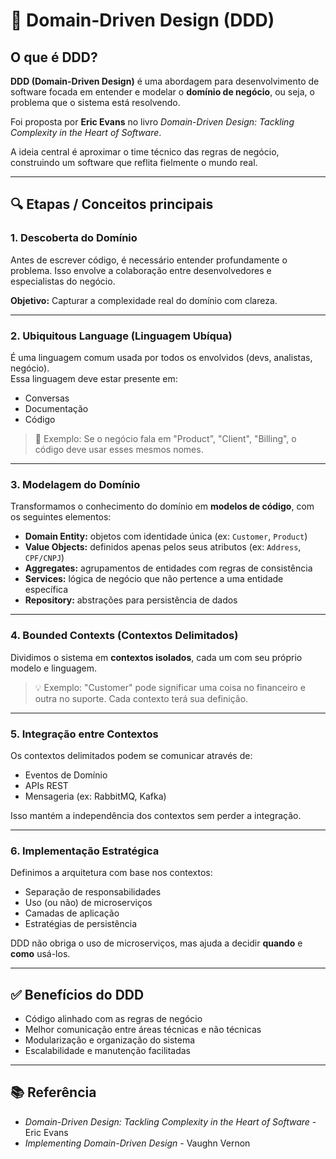# 📘 Domain-Driven Design (DDD)

## O que é DDD?

**DDD (Domain-Driven Design)** é uma abordagem para desenvolvimento de software focada em entender e modelar o **domínio de negócio**, ou seja, o problema que o sistema está resolvendo. 

Foi proposta por **Eric Evans** no livro *Domain-Driven Design: Tackling Complexity in the Heart of Software*.

A ideia central é aproximar o time técnico das regras de negócio, construindo um software que reflita fielmente o mundo real.

---

## 🔍 Etapas / Conceitos principais

### 1. Descoberta do Domínio

Antes de escrever código, é necessário entender profundamente o problema. Isso envolve a colaboração entre desenvolvedores e especialistas do negócio.

**Objetivo:** Capturar a complexidade real do domínio com clareza.

---

### 2. Ubiquitous Language (Linguagem Ubíqua)

É uma linguagem comum usada por todos os envolvidos (devs, analistas, negócio).  
Essa linguagem deve estar presente em:
- Conversas
- Documentação
- Código

> 📌 Exemplo: Se o negócio fala em "Product", "Client", "Billing", o código deve usar esses mesmos nomes.

---

### 3. Modelagem do Domínio

Transformamos o conhecimento do domínio em **modelos de código**, com os seguintes elementos:

- **Domain Entity:** objetos com identidade única (ex: `Customer`, `Product`)
- **Value Objects:** definidos apenas pelos seus atributos (ex: `Address`, `CPF/CNPJ`)
- **Aggregates:** agrupamentos de entidades com regras de consistência
- **Services:** lógica de negócio que não pertence a uma entidade específica
- **Repository:** abstrações para persistência de dados

---

### 4. Bounded Contexts (Contextos Delimitados)

Dividimos o sistema em **contextos isolados**, cada um com seu próprio modelo e linguagem.

> 💡 Exemplo: "Customer" pode significar uma coisa no financeiro e outra no suporte. Cada contexto terá sua definição.

---

### 5. Integração entre Contextos

Os contextos delimitados podem se comunicar através de:

- Eventos de Domínio
- APIs REST
- Mensageria (ex: RabbitMQ, Kafka)

Isso mantém a independência dos contextos sem perder a integração.

---

### 6. Implementação Estratégica

Definimos a arquitetura com base nos contextos:

- Separação de responsabilidades
- Uso (ou não) de microserviços
- Camadas de aplicação
- Estratégias de persistência

DDD não obriga o uso de microserviços, mas ajuda a decidir **quando** e **como** usá-los.

---

## ✅ Benefícios do DDD

- Código alinhado com as regras de negócio
- Melhor comunicação entre áreas técnicas e não técnicas
- Modularização e organização do sistema
- Escalabilidade e manutenção facilitadas

---

## 📚 Referência

- *Domain-Driven Design: Tackling Complexity in the Heart of Software* - Eric Evans  
- *Implementing Domain-Driven Design* - Vaughn Vernon

